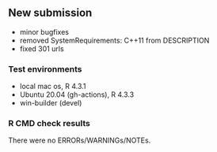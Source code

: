 ## New submission

- minor bugfixes
- removed SystemRequirements: C++11 from DESCRIPTION
- fixed 301 urls

### Test environments

- local mac os, R 4.3.1
- Ubuntu 20.04 (gh-actions), R 4.3.3
- win-builder (devel)

### R CMD check results

There were no ERRORs/WARNINGs/NOTEs. 
